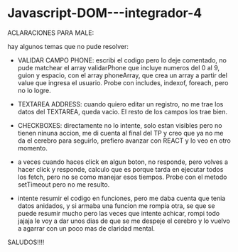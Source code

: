 # Javascript-DOM---integrador-4

ACLARACIONES PARA MALE:

hay algunos temas que no pude resolver:

- VALIDAR CAMPO PHONE: escribi el codigo pero lo deje comentado, no pude matchear el 
array validarPhone que incluye numeros del 0 al 9, guion y espacio, con el array phoneArray, 
que crea un array a partir del value que ingresa el usuario. Probe con includes, indexof, foreach, 
pero no lo logre.

- TEXTAREA ADDRESS: cuando quiero editar un registro, no me trae los datos del TEXTAREA, queda vacio. 
El resto de los campos los trae bien.

- CHECKBOXES: directamente no lo intente, solo estan visibles pero no tienen ninuna accion, 
me di cuenta al final del TP y creo que ya no me da el cerebro para seguirlo, prefiero avanzar con REACT 
y lo veo en otro momento.

- a veces cuando haces click en algun boton, no responde, pero volves a hacer click y responde, 
calculo que es porque tarda en ejecutar todos los fetch, pero no se como manejar esos tiempos. 
Probe con el metodo setTimeout pero no me resulto.

- intente resumir el codigo en funciones, pero me daba cuenta que tenia datos anidados, 
y si armaba una funcion me rompia otra, se que se puede resumir mucho pero las veces que intente achicar, 
rompi todo jajaja
le voy a dar unos dias de que se me despeje el cerebro y lo vuelvo a agarrar con un poco mas de claridad mental.

SALUDOS!!!!
